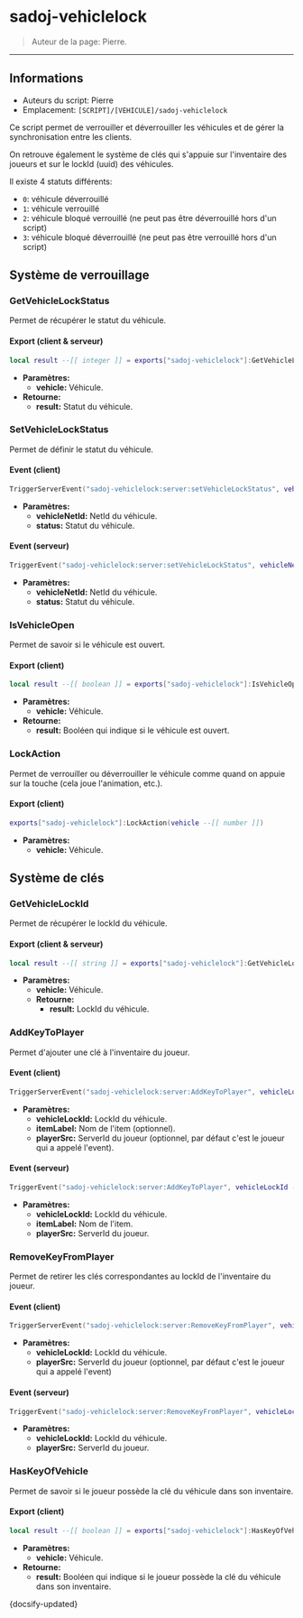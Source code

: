 # sadoj-vehiclelock

> Auteur de la page: Pierre.

---

## Informations

* Auteurs du script: Pierre
* Emplacement: `[SCRIPT]/[VEHICULE]/sadoj-vehiclelock`

Ce script permet de verrouiller et déverrouiller les véhicules et de gérer la synchronisation entre les clients.

On retrouve également le système de clés qui s'appuie sur l'inventaire des joueurs et sur le lockId (uuid) des véhicules.

Il existe 4 statuts différents:
- `0`: véhicule déverrouillé
- `1`: véhicule verrouillé
- `2`: véhicule bloqué verrouillé (ne peut pas être déverrouillé hors d'un script)
- `3`: véhicule bloqué déverrouillé (ne peut pas être verrouillé hors d'un script)

## Système de verrouillage

### GetVehicleLockStatus

Permet de récupérer le statut du véhicule.

<!-- tabs:start -->

#### **Export (client & serveur)**

```lua
local result --[[ integer ]] = exports["sadoj-vehiclelock"]:GetVehicleLockStatus(vehicle --[[ number ]])
```

* **Paramètres:**
  * **vehicle:** Véhicule.
* **Retourne:**
  * **result:** Statut du véhicule.

<!-- tabs:end -->

### SetVehicleLockStatus

Permet de définir le statut du véhicule.

<!-- tabs:start -->

#### **Event (client)**

```lua
TriggerServerEvent("sadoj-vehiclelock:server:setVehicleLockStatus", vehicleNetId --[[ number ]], status --[[ integer ]])
```

* **Paramètres:**
  * **vehicleNetId:** NetId du véhicule.
  * **status:** Statut du véhicule.

#### **Event (serveur)**

```lua
TriggerEvent("sadoj-vehiclelock:server:setVehicleLockStatus", vehicleNetId --[[ number ]], status --[[ integer ]])
```

* **Paramètres:**
  * **vehicleNetId:** NetId du véhicule.
  * **status:** Statut du véhicule.

<!-- tabs:end -->

### IsVehicleOpen

Permet de savoir si le véhicule est ouvert.

<!-- tabs:start -->

#### **Export (client)**

```lua
local result --[[ boolean ]] = exports["sadoj-vehiclelock"]:IsVehicleOpen(vehicle --[[ number ]])
```

* **Paramètres:**
  * **vehicle:** Véhicule.
* **Retourne:**
    * **result:** Booléen qui indique si le véhicule est ouvert.

<!-- tabs:end -->

### LockAction

Permet de verrouiller ou déverrouiller le véhicule comme quand on appuie sur la touche (cela joue l'animation, etc.).

<!-- tabs:start -->

#### **Export (client)**

```lua
exports["sadoj-vehiclelock"]:LockAction(vehicle --[[ number ]])
```

* **Paramètres:**
  * **vehicle:** Véhicule.

<!-- tabs:end -->

## Système de clés

### GetVehicleLockId

Permet de récupérer le lockId du véhicule.

<!-- tabs:start -->

#### **Export (client & serveur)**

```lua
local result --[[ string ]] = exports["sadoj-vehiclelock"]:GetVehicleLockId(vehicle --[[ number ]])
```

* **Paramètres:**
  * **vehicle:** Véhicule.
  * **Retourne:**
    * **result:** LockId du véhicule.

<!-- tabs:end -->

### AddKeyToPlayer

Permet d'ajouter une clé à l'inventaire du joueur.

<!-- tabs:start -->

#### **Event (client)**

```lua
TriggerServerEvent("sadoj-vehiclelock:server:AddKeyToPlayer", vehicleLockId --[[ string ]], itemLabel --[[ string ]][, playerSrc --[[ number ]]])
```

* **Paramètres:**
  * **vehicleLockId:** LockId du véhicule.
  * **itemLabel:** Nom de l'item (optionnel).
  * **playerSrc:** ServerId du joueur (optionnel, par défaut c'est le joueur qui a appelé l'event).

#### **Event (serveur)**

```lua
TriggerEvent("sadoj-vehiclelock:server:AddKeyToPlayer", vehicleLockId --[[ string ]], itemLabel --[[ string ]], playerSrc --[[ number ]])
```

* **Paramètres:**
  * **vehicleLockId:** LockId du véhicule.
  * **itemLabel:** Nom de l'item.
  * **playerSrc:** ServerId du joueur.

<!-- tabs:end -->

### RemoveKeyFromPlayer

Permet de retirer les clés correspondantes au lockId de l'inventaire du joueur.

<!-- tabs:start -->

#### **Event (client)**

```lua
TriggerServerEvent("sadoj-vehiclelock:server:RemoveKeyFromPlayer", vehicleLockId --[[ string ]][, playerSrc --[[ number ]]])
```

* **Paramètres:**
  * **vehicleLockId:** LockId du véhicule.
  * **playerSrc:** ServerId du joueur (optionnel, par défaut c'est le joueur qui a appelé l'event)

#### **Event (serveur)**

```lua
TriggerEvent("sadoj-vehiclelock:server:RemoveKeyFromPlayer", vehicleLockId --[[ string ]], playerSrc --[[ number ]])
```

* **Paramètres:**
  * **vehicleLockId:** LockId du véhicule.
  * **playerSrc:** ServerId du joueur.

<!-- tabs:end -->

### HasKeyOfVehicle

Permet de savoir si le joueur possède la clé du véhicule dans son inventaire.

<!-- tabs:start -->

#### **Export (client)**

```lua
local result --[[ boolean ]] = exports["sadoj-vehiclelock"]:HasKeyOfVehicle(vehicle --[[ number ]])
```

* **Paramètres:**
  * **vehicle:** Véhicule.
* **Retourne:**
    * **result:** Booléen qui indique si le joueur possède la clé du véhicule dans son inventaire.

<!-- tabs:end -->

{docsify-updated}